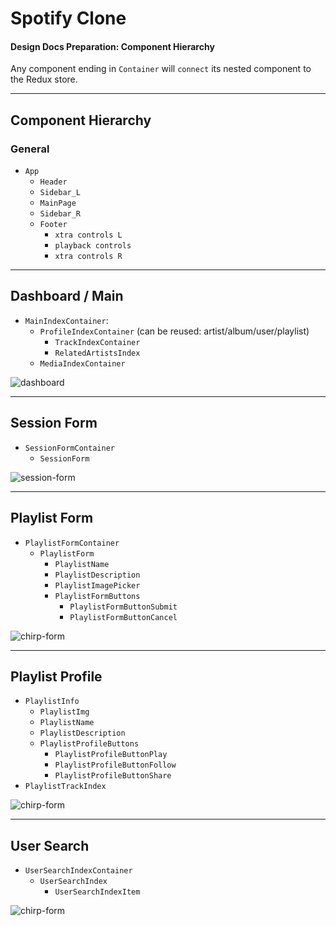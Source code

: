 # **Spotify Clone**
#### Design Docs Preparation: Component Hierarchy
<!--
Now that we are React+Redux wizards, we should turn our gaze to the future, to our full-stack projects!

Before starting our preparation, let's get our repo ready. Complete `Phase 1` and `Phase 2` of [these instructions][design-docs] to create your Design Docs wiki on Github. The homework for the rest of the Design Docs will be done here.

Take some time to research the site you are cloning. While referring to to your [MVPs][mvps], keep these things in mind:
- What views are required?
- How can these views be broken down into React components? Think boxes-in-boxes.
- Which components can be reused in different components?
- What data does each component need from our redux state?
  - Does it need to `connect` to the store or can it be passed down from a parent as `props`?

[design-docs]: ../../proposal/full-stack-project-proposal.md
[mvps]: ../../proposal/mvp-list.md -->

Any component ending in `Container` will `connect` its nested component to the Redux store.

---
## Component Hierarchy

### General
+ `App`
  + `Header`
  + `Sidebar_L`
  + `MainPage`
  + `Sidebar_R`
  + `Footer`
    + `xtra controls L`
    + `playback controls`
    + `xtra controls R`

---
## Dashboard / Main
+ `MainIndexContainer`:
  + `ProfileIndexContainer` (can be reused: artist/album/user/playlist)
    + `TrackIndexContainer`
    + `RelatedArtistsIndex`
  + `MediaIndexContainer`


![dashboard](/Users/fmbf/Documents/AppAcademy/5_Curriculum/aa_homework/w7d3/FS_wire_frames/spotify_main_wire.jpg)

---
## Session Form
+ `SessionFormContainer`
  + `SessionForm`

<!-- ![session-form](https://raw.githubusercontent.com/appacademy/bluebird/master/wiki/bluebird_session_page.png) -->

![session-form](/Users/fmbf/Documents/AppAcademy/5_Curriculum/aa_homework/w7d3/FS_wire_frames/spotify_session_page_wire.jpg)


<!-- ## Chirp Show
+ `ChirpShowContainer`
  + `ChirpShow`

![chirp-show](/Users/fmbf/Documents/AppAcademy/5_Curriculum/aa_homework/w7d3/FS_wire_frames/spotify_new_playlist_wire.jpg) -->



---

## Playlist Form
+ `PlaylistFormContainer`
  + `PlaylistForm`
    + `PlaylistName`
    + `PlaylistDescription`
    + `PlaylistImagePicker`
    + `PlaylistFormButtons`
      + `PlaylistFormButtonSubmit`
      + `PlaylistFormButtonCancel`

![chirp-form](/Users/fmbf/Documents/AppAcademy/5_Curriculum/aa_homework/w7d3/FS_wire_frames/spotify_new_playlist_wire.jpg)

---

## Playlist Profile

+ `PlaylistInfo`
  + `PlaylistImg`
  + `PlaylistName`
  + `PlaylistDescription`
  + `PlaylistProfileButtons`
    + `PlaylistProfileButtonPlay`
    + `PlaylistProfileButtonFollow`
    + `PlaylistProfileButtonShare`
+ `PlaylistTrackIndex`

![chirp-form](/Users/fmbf/Documents/AppAcademy/5_Curriculum/aa_homework/w7d3/FS_wire_frames/spotify_follow_playlist_wire.jpg)

---

## User Search
+ `UserSearchIndexContainer`
  + `UserSearchIndex`
    + `UserSearchIndexItem`

![chirp-form](/Users/fmbf/Documents/AppAcademy/5_Curriculum/aa_homework/w7d3/FS_wire_frames/spotify_search_wire.png)
